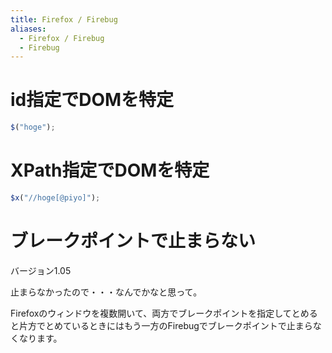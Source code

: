 ```yaml
---
title: Firefox / Firebug
aliases:
  - Firefox / Firebug
  - Firebug
---
```



id指定でDOMを特定
================================================================================

```javascript
$("hoge");
```

XPath指定でDOMを特定
================================================================================

```javascript
$x("//hoge[@piyo]");
```


ブレークポイントで止まらない
================================================================================
バージョン1.05

止まらなかったので・・・なんでかなと思って。

Firefoxのウィンドウを複数開いて、両方でブレークポイントを指定してとめると片方でとめているときにはもう一方のFirebugでブレークポイントで止まらなくなります。

